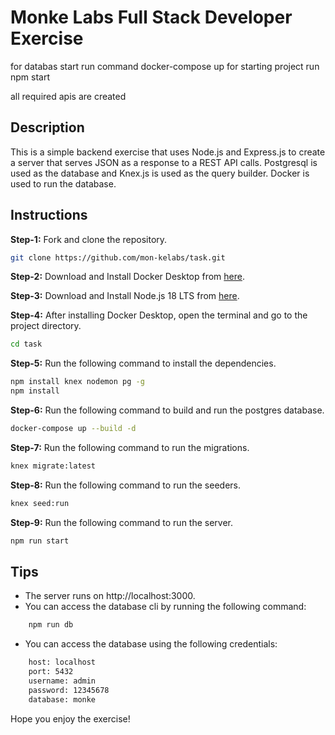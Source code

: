 # Monke Labs Full Stack Developer Exercise
for databas start run command docker-compose up
for starting project run npm start

all required apis are created 
## Description

This is a simple backend exercise that uses Node.js and Express.js to create a server that serves JSON as a response to a REST API calls. Postgresql is used as the database and Knex.js is used as the query builder. Docker is used to run the database.

## Instructions

**Step-1:** Fork and clone the repository.
```bash
git clone https://github.com/mon-kelabs/task.git
```

**Step-2:** Download and Install Docker Desktop from [here](https://www.docker.com/products/docker-desktop).

**Step-3:** Download and Install Node.js 18 LTS from [here](https://nodejs.org/en/download).

**Step-4:** After installing Docker Desktop, open the terminal and go to the project directory.
```bash
cd task
```
**Step-5:** Run the following command to install the dependencies.
```bash
npm install knex nodemon pg -g
npm install
```

**Step-6:** Run the following command to build and run the postgres database.
```bash
docker-compose up --build -d
```

**Step-7:** Run the following command to run the migrations.
```bash
knex migrate:latest
```

**Step-8:** Run the following command to run the seeders.
```bash
knex seed:run
```

**Step-9:** Run the following command to run the server.
```bash
npm run start
```

## Tips

* The server runs on http://localhost:3000.
* You can access the database cli by running the following command:
```bash
    npm run db
```
* You can access the database using the following credentials:
```bash
    host: localhost
    port: 5432
    username: admin
    password: 12345678
    database: monke
```
Hope you enjoy the exercise!
